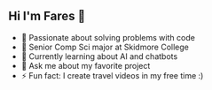 ## Hi I'm Fares 👋

- 👯 Passionate about solving problems with code 
- 🔭 Senior Comp Sci major at Skidmore College
- 🌱 Currently learning about AI and chatbots
- 💬 Ask me about my favorite project
- ⚡ Fun fact: I create travel videos in my free time :) 

